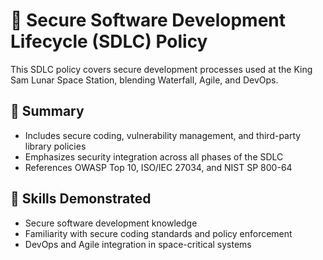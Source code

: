 # 🚀 Secure Software Development Lifecycle (SDLC) Policy

This SDLC policy covers secure development processes used at the King Sam Lunar Space Station, blending Waterfall, Agile, and DevOps.

## 📄 Summary

- Includes secure coding, vulnerability management, and third-party library policies
- Emphasizes security integration across all phases of the SDLC
- References OWASP Top 10, ISO/IEC 27034, and NIST SP 800-64

## 🧠 Skills Demonstrated

- Secure software development knowledge
- Familiarity with secure coding standards and policy enforcement
- DevOps and Agile integration in space-critical systems
